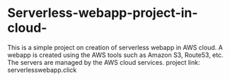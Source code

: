 # Serverless-webapp-project-in-cloud-
This is a simple project on creation of serverless webapp in AWS cloud. A webapp is created using the AWS tools such as Amazon S3, Route53, etc. The servers are managed by the AWS cloud services.
project link: serverlesswebapp.click
